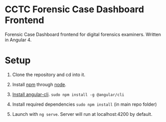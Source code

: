 # CCTC Forensic Case Dashboard Frontend

Forensic Case Dashboard frontend for digital forensics examiners. Written in Angular 4.

# Setup

1. Clone the repository and cd into it.

2. Install [npm](https://www.npmjs.com/package/npm) through [node](https://nodejs.org/en/).

3. [Install angular-cli](https://cli.angular.io/). `sudo npm install -g @angular/cli`
       
4. Install required dependencies
       `sudo npm install` (in main repo folder)

5. Launch with `ng serve`. Server will run at localhost:4200 by default.



